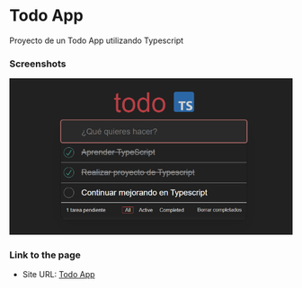 # Todo App

Proyecto de un Todo App utilizando Typescript

### Screenshots

![Todo App](./photos/todoApp.webp)

### Link to the page

- Site URL: [Todo App]([https://epic-movie.vercel.app/](https://andres-todoapp-typescript.vercel.app/)https://andres-todoapp-typescript.vercel.app/)
